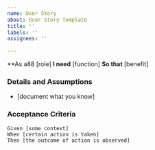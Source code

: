 ```yaml
---
name: User Story
about: User Story Template
title: ''
labels: ''
assignees: ''

---
```


**As a88 [role]
**I need** [function]
**So that** [benefit]

### Details and Assumptions
* [document what you know]

### Acceptance Criteria

```gherkin
Given [some context]
When [certain action is taken]
Then [the outcome of action is observed]
```
